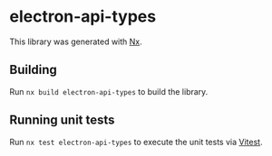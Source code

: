 # electron-api-types

This library was generated with [Nx](https://nx.dev).

## Building

Run `nx build electron-api-types` to build the library.

## Running unit tests

Run `nx test electron-api-types` to execute the unit tests via [Vitest](https://vitest.dev/).
